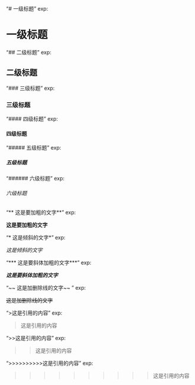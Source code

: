 “# 一级标题”  exp:

# 一级标题

“##  二级标题” exp:

##  二级标题

“### 三级标题”   exp:

### 三级标题

“####  四级标题”  exp:

####  四级标题

“##### 五级标题”  exp:

##### 五级标题

“######  六级标题”  exp:

######  六级标题

“** 这是要加粗的文字**”  exp:

**这是要加粗的文字**

“* 这是倾斜的文字*”   exp:

*这是倾斜的文字*

“*** 这是要斜体加粗的文字***”  exp:

***这是要斜体加粗的文字***

“~~ 这是加删除线的文字~~ ” exp:

~~这是加删除线的文字~~

“>这是引用的内容”  exp:
 
 >这是引用的内容

“>>这是引用的内容” exp:

>>这是引用的内容

“>>>>>>>>>>这是引用的内容”   exp:

>>>>>>>>>>这是引用的内容
